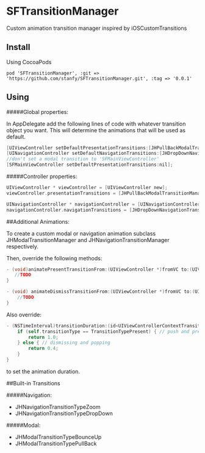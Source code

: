 # SFTransitionManager

Custom animation transition manager inspired by iOSCustomTransitions


Install
------

Using CocoaPods

```
pod 'SFTransitionManager', :git => 'https://github.com/stanfy/SFTransitionManager.git', :tag => '0.0.1'
```

Using
-----

#####Global properties:

In AppDelegate add the following lines of code with whatever transition object you want. This will determine the animations that will be used as default.
``` objective-c
[UIViewController setDefaultPresentationTransitions:[JHPullBackModalTransitionManager new]];
[UINavigationController setDefaultNavigationTransitions:[JHDropDownNavigationTransitionManager new]];
//don't set a modal transition to 'SFMainViewController'
[SFMainViewController setDefaultPresentationTransitions:nil];
```

#####Controller properties:

``` objective-c
UIViewController * viewController = [UIViewController new];
viewController.presentationTransitions = [JHPullBackModalTransitionManager new];
```

``` objective-c
UINavigationController * navigationController = [UINavigationController new];
navigationController.navigationTransitions = [JHDropDownNavigationTransitionManager new];
```
##Additional Animations:

To create a custom modal or navigation animation subclass JHModalTransitionManager and JHNavigationTransitionManager respectively.  

Then, override the following methods:  

```objective-c
- (void)animatePresentTransitionFrom:(UIViewController *)fromVC to:(UIViewController *)toVC withTransitionContext:(id<UIViewControllerContextTransitioning>)transitionContext {
   //TODO
}

- (void) animateDismissTransitionFrom:(UIViewController *)fromVC to:(UIViewController *)toVC withTransitionContext:(id<UIViewControllerContextTransitioning>)transitionContext {
    //TODO
}
```

Also override:

```objective-c
- (NSTimeInterval)transitionDuration:(id<UIViewControllerContextTransitioning>)transitionContext {
    if (self.transitionType == TransitionTypePresent) { // push and present
        return 1.0;
    } else { // dismissing and popping
        return 0.4;
    }
}
```
to set the animation duration. 

##Built-in Transitions

#####Navigation:
+ JHNavigationTransitionTypeZoom
+ JHNavigationTransitionTypeDropDown

#####Modal:
+ JHModalTransitionTypeBounceUp
+ JHModalTransitionTypePullBack
